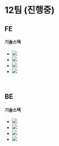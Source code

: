 # 12팀 (진행중)

## FE

#### 기술스택

- <img src="https://img.shields.io/badge/TypeScript-3178C6?style=flat-square&logo=typescript&logoColor=white"/>
- <img src="https://img.shields.io/badge/React-61DAFB?style=flat-square&logo=react&logoColor=black"/>
- <img src="https://img.shields.io/badge/StyledComponents-DB7093?style=flat-square&logo=styledcomponents&logoColor=white"/>
- <img src="https://img.shields.io/badge/CSS-1572B6?style=flat-square&logo=css3&logoColor=white"/>

<br />

## BE

#### 기술스택

- <img src="https://img.shields.io/badge/JavaScript-F7DF1E?style=flat-square&logo=javascript&logoColor=black"/>
- <img src="https://img.shields.io/badge/Node.js-339933?style=flat-square&logo=nodedotjs&logoColor=white"/>
- <img src="https://img.shields.io/badge/MongoDB-47A248?style=flat-square&logo=mongodb&logoColor=white"/>
- <img src="https://img.shields.io/badge/Express-000000?style=flat-square&logo=express&logoColor=white"/>
